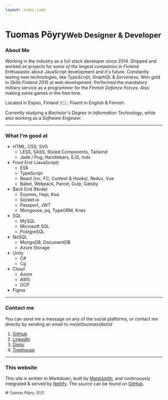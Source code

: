 ```yaml
---
layout: index.jade
---
```


<h1>Tuomas Pöyry<small>Web Designer & Developer</small></h1>

### About Me

Working in the industry as a full stack developer since 2014. Shipped and worked on projects for _some of the largest companies in Finland_. Enthusiastic about JavaScript development and it's future. Constantly testing new technologies, like _TypeScript_, _GraphQL_ & _Serverless_. Won gold in _Skills Finland 2015_ at web development. Performed the mandatory military service as a programmer for the _Finnish Defence Forces_. Also making some games in the free time.

Located in Espoo, Finland 🇫🇮. Fluent in English & Finnish.

Currently studying a _Bachelor's Degree in Information Technology_, while also working as a _Software Engineer_.

---

### What I'm good at

- HTML, CSS, SVG
  - LESS, SASS, Styled Components, Tailwind
  - Jade / Pug, Handlebars, EJS, mdx
- Front End (JavaScript)
  - ES6
  - TypeScript
  - React (inc. FC, Context & Hooks), Redux, Vue
  - Babel, Webpack, Parcel, Gulp, Gatsby
- Back End (Node)
  - Express, Hapi, Koa
  - Socket.io
  - Passport, JWT
  - Mongoose, pq, TypeORM, Knex
- SQL
  - MySQL
  - Microsoft SQL
  - PostgreSQL
- NoSQL
  - MongoDB, DocumentDB
  - Azure Storage
- Unity
  - C#
  - Cg
- Cloud
  - Azure
  - AWS
  - GCP
- Figma

---

### Contact me

You can send me a message on any of the social platforms, or contact me directly by sending an email to _me(at)tuomas(dot)id_

1. [GitHub](https://github.com/Munkkeli)
2. [LinkedIn](https://www.linkedin.com/in/munkkeli)
3. [Diploi](https://diploi.com/)
4. [Treehouse](https://teamtreehouse.com/munkkeli)

---

### This website

This site is written in _Markdown_, built by [Metalsmith](https://metalsmith.io/), and continuously integrated & served by [Netlify](https://www.netlify.com/). The source can be found on [GitHub](https://github.com/Munkkeli/tuomas.id).

<small>© Tuomas Pöyry, 2021</small>
